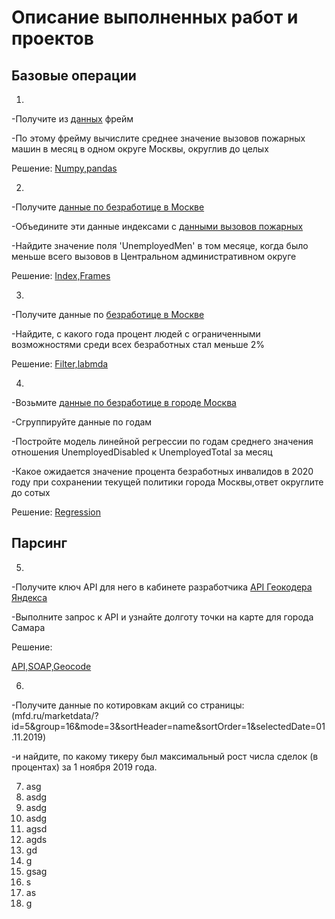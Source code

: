 # Описание выполненных работ и проектов

## Базовые операции
 1. 

-Получите из [данных](https://video.ittensive.com/python-advanced/data-5283-2019-10-04.utf.csv) фрейм

-По этому фрейму вычислите среднее значение вызовов пожарных машин в месяц в одном округе Москвы, округлив до целых

Решение:
[Numpy,pandas](https://github.com/Armada000/Portfolio/blob/main/%D0%91%D0%B0%D0%B7%D0%BE%D0%B2%D1%8B%D0%B5%20%D0%BE%D0%BF%D0%B5%D1%80%D0%B0%D1%86%D0%B8%D0%B8/1Numpy%2Cpandas.py)

2.

-Получите [данные по безработице в Москве](https://video.ittensive.com/python-advanced/data-9753-2019-07-25.utf.csv)

-Объедините эти данные индексами с [данными вызовов пожарных](https://video.ittensive.com/python-advanced/data-5283-2019-10-04.utf.csv)

-Найдите значение поля 'UnemployedMen' в том месяце, когда было меньше всего вызовов в Центральном административном округе

Решение:
[Index,Frames](https://github.com/Armada000/Portfolio/blob/main/%D0%91%D0%B0%D0%B7%D0%BE%D0%B2%D1%8B%D0%B5%20%D0%BE%D0%BF%D0%B5%D1%80%D0%B0%D1%86%D0%B8%D0%B8/1Index%2CFrames.py)

3.

-Получите данные по [безработице в Москве](https://video.ittensive.com/python-advanced/data-9753-2019-07-25.utf.csv)

-Найдите, с какого года процент людей с ограниченными возможностями среди всех безработных стал меньше 2%

Решение:
[Filter,labmda](https://github.com/Armada000/Portfolio/blob/main/%D0%91%D0%B0%D0%B7%D0%BE%D0%B2%D1%8B%D0%B5%20%D0%BE%D0%BF%D0%B5%D1%80%D0%B0%D1%86%D0%B8%D0%B8/1Filter%2Clabmda.py)

4.

-Возьмите [данные по безработице в городе Москва](https://video.ittensive.com/python-advanced/data-9753-2019-07-25.utf.csv)

-Сгруппируйте данные по годам

-Постройте модель линейной регрессии по годам среднего значения отношения UnemployedDisabled к UnemployedTotal за месяц

-Какое ожидается значение процента безработных инвалидов в 2020 году при сохранении текущей политики города Москвы,ответ округлите до сотых

Решение:
[Regression](https://github.com/Armada000/Portfolio/blob/main/%D0%91%D0%B0%D0%B7%D0%BE%D0%B2%D1%8B%D0%B5%20%D0%BE%D0%BF%D0%B5%D1%80%D0%B0%D1%86%D0%B8%D0%B8/Regression.py)

## Парсинг

5. 

-Получите ключ API для него в кабинете разработчика [API Геокодера Яндекса](https://yandex.ru/dev/maps/geocoder/doc/desc/concepts/input_params.html)

-Выполните запрос к API и узнайте долготу точки на карте для города Самара

Решение:

[API,SOAP,Geocode](https://github.com/Armada000/Portfolio/blob/main/%D0%9F%D0%B0%D1%80%D1%81%D0%B8%D0%BD%D0%B3/API%2CSOAP%2CGeocode.py)

6. 

-Получите данные по котировкам акций со страницы:(mfd.ru/marketdata/?id=5&group=16&mode=3&sortHeader=name&sortOrder=1&selectedDate=01.11.2019)

-и найдите, по какому тикеру был максимальный рост числа сделок (в процентах) за 1 ноября 2019 года.



7. asg
8. asdg
9. asdg
10. asdg
11. agsd
12. agds
13. gd
14. g
15. gsag
16. s
17. as
18. g
